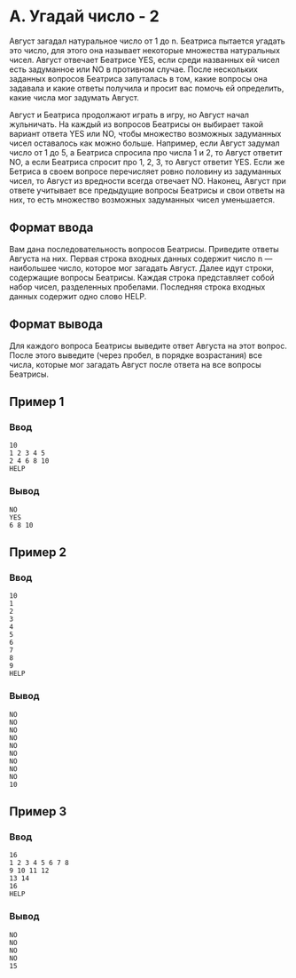 # A. Угадай число - 2

Август загадал натуральное число от 1 до n. Беатриса пытается угадать это число, для этого она называет некоторые
множества натуральных чисел. Август отвечает Беатрисе YES, если среди названных ей чисел есть задуманное или NO в
противном случае. После нескольких заданных вопросов Беатриса запуталась в том, какие вопросы она задавала и какие
ответы получила и просит вас помочь ей определить, какие числа мог задумать Август.

Август и Беатриса продолжают играть в игру, но Август начал жульничать. На каждый из вопросов Беатрисы он выбирает такой
вариант ответа YES или NO, чтобы множество возможных задуманных чисел оставалось как можно больше. Например, если Август
задумал число от 1 до 5, а Беатриса спросила про числа 1 и 2, то Август ответит NO, а если Беатриса спросит про 1, 2, 3,
то Август ответит YES. Если же Бетриса в своем вопросе перечисляет ровно половину из задуманных чисел, то Август из
вредности всегда отвечает NO. Наконец, Август при ответе учитывает все предыдущие вопросы Беатрисы и свои ответы на них,
то есть множество возможных задуманных чисел уменьшается.

## Формат ввода

Вам дана последовательность вопросов Беатрисы. Приведите ответы Августа на них. Первая строка входных данных содержит
число n — наибольшее число, которое мог загадать Август. Далее идут строки, содержащие вопросы Беатрисы. Каждая строка
представляет собой набор чисел, разделенных пробелами. Последняя строка входных данных содержит одно слово HELP.

## Формат вывода

Для каждого вопроса Беатрисы выведите ответ Августа на этот вопрос. После этого выведите (через пробел, в порядке
возрастания) все числа, которые мог загадать Август после ответа на все вопросы Беатрисы.

## Пример 1

### Ввод

    10
    1 2 3 4 5
    2 4 6 8 10
    HELP

### Вывод

    NO
    YES
    6 8 10

## Пример 2

### Ввод

    10
    1
    2
    3
    4
    5
    6
    7
    8
    9
    HELP

### Вывод

    NO
    NO
    NO
    NO
    NO
    NO
    NO
    NO
    NO
    10

## Пример 3

### Ввод

    16
    1 2 3 4 5 6 7 8
    9 10 11 12
    13 14
    16
    HELP

### Вывод

    NO
    NO
    NO
    NO
    15